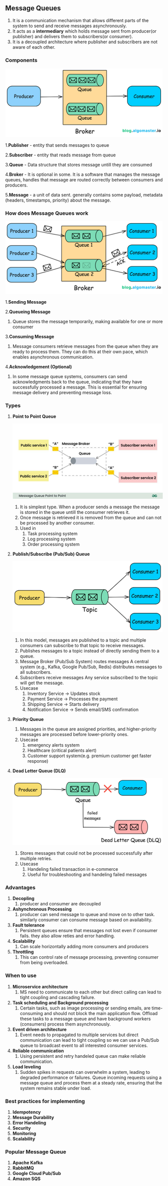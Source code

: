 ## Message Queues

1. It is a communication mechanism that allows different parts of the system to send and receive messages asynchronously.
2. It acts as a **intermediary** which holds message sent from producer(or publisher) and delivers them to subscribers(or consumer).
3. It is a decoupled architecture where publisher and subscribers are not aware of each other.

### **Components**

![Image](../images/message-queue-components.jpg)

1.**Publisher** - entity that sends messages to queue

2.**Subscriber** - entity that reads message from queue

3.**Queue** - Data structure that stores message untill they are consumed

4.**Broker** - It is optional in some. It is a software that manages the message queues, handles that message are routed correctly between consumers and producers.

5.**Message** - a unit of data sent. generally contains some payload, metadata (headers, timestamps, priority) about the message.

### **How does Message Queues work**

![Image](../images/message-queue-working.jpg)

1.**Sending Message**

2.**Queueing Message**

1. Queue stores the message temporarily, making available for one or more consumer

3.**Consuming Message**

1. Message consumers retrieve messages from the queue when they are ready to process them. They can do this at their own pace, which enables asynchronous communication.

4.**Acknowledgement (Optional)**

1. In some message queue systems, consumers can send acknowledgments back to the queue, indicating that they have successfully processed a message. This is essential for ensuring message delivery and preventing message loss.

### **Types**

1. **Point to Point Queue**

   ![Image](../images/p2p.jpg)

   1. It is simplest type. When a producer sends a message the message is stored in the queue untill the consumer retrieves it.
   2. Once message is retrieved it is removed from the queue and can not be processed by another consumer.
   3. Used in
      1. Task processing system
      2. Log processing system
      3. Order processing system

2. **Publish/Subscribe (Pub/Sub) Queue**

   ![Image](../images/pub-sub.jpg)

   1. In this model, messages are published to a topic and multiple consumers can subscribe to that topic to receive messages.
   2. Publishes messages to a topic instead of directly sending them to a queue.
   3. Message Broker (Pub/Sub System) routes messages
      A central system (e.g., Kafka, Google Pub/Sub, Redis) distributes messages to all subscribers.
   4. Subscribers receive messages
      Any service subscribed to the topic will get the message.
   5. Usecase
      1. Inventory Service → Updates stock
      2. Payment Service → Processes the payment
      3. Shipping Service → Starts delivery
      4. Notification Service → Sends email/SMS confirmation

3. **Priority Queue**

   1. Messages in the queue are assigned priorities, and higher-priority messages are processed before lower-priority ones.
   2. Usecase
      1. emergency alerts system
      2. Healthcare (critical patients alert)
      3. Customer support system(e.g. premium customer get faster response)

4. **Dead Letter Queue (DLQ)**

   ![Image](../images/dlq.jpg)

   1. Stores messages that could not be processed successfully after multiple retries.
   2. Usecase
      1. Handeling failed transaction in e-commerce
      2. Useful for troubleshooting and handeling failed messages

### **Advantages**

1. **Decopling**
   1. producer and consumer are decoupled
2. **Ashynchronous Processing**
   1. producer can send message to queue and move on to other task. similarly consumer can consume message based on availability.
3. **Fault tolerance**
   1. Persistent queues ensure that messages not lost even if consumer fails. they also allow reties and error handling.
4. **Scalability**
   1. Can scale horizontally adding more consumers and producers
5. **Throttling**
   1. This can control rate of message processing, preventing consumer from being overloaded.

### **When to use**

1. **Microservice architecture**
   1. MS need to communicate to each other but direct calling can lead to tight coupling and cascading failure.
2. **Task scheduling and Background processing**
   1. Certain tasks, such as image processing or sending emails, are time-consuming and should not block the main application flow. Offload these tasks to a message queue and have background workers (consumers) process them asynchronously.
3. **Event driven architecture**
   1. Event needs to propagated to multiple services but direct communication can lead to tight coupling so we can use a Pub/Sub queue to broadcast event to all interested consumer services.
4. **Reliable communication**
   1. Using persistent and retry handeled queue can make reliable communication.
5. **Load leveling**
   1. Sudden spikes in requests can overwhelm a system, leading to degraded performance or failures. Queue incoming requests using a message queue and process them at a steady rate, ensuring that the system remains stable under load.

### **Best practices for implementing**

1. **Idempotency**
2. **Message Durability**
3. **Error Handeling**
4. **Security**
5. **Monitoring**
6. **Scalability**

### **Popular Message Queue**

1. **Apache Kafka**
2. **RabbitMQ**
3. **Google Cloud Pub/Sub**
4. **Amazon SQS**
